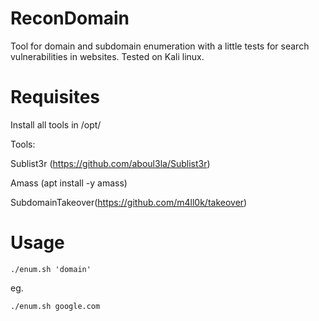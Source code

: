 # ReconDomain

Tool for domain and subdomain enumeration with a little tests for search vulnerabilities in websites.
Tested on Kali linux.

# Requisites

Install all tools in /opt/

Tools:

Sublist3r (https://github.com/aboul3la/Sublist3r)

Amass (apt install -y amass)

SubdomainTakeover(https://github.com/m4ll0k/takeover)


# Usage

 `./enum.sh 'domain'`

eg.

`./enum.sh google.com`

